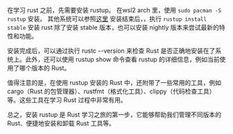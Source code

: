 在学习 rust 之前，先需要安装 rustup。
在wsl2 arch 里，使用 `sudo pacman -S rustup` 安装。
其他系统可以参照[这里](https://www.rust-lang.org/tools/install)
安装结束后，，执行 `rustup install stable` 安装 rust 除了安装 stable 版本，也可以安装 nightly 版本来尝试最新的特性和功能。

安装完成后，可以通过执行 rustc --version 来检查 Rust 是否正确地安装在了系统上。此外，还可以使用 rustup show 命令查看 rustup 的详细信息，例如当前使用了哪个版本的 Rust。

值得注意的是，在使用 rustup 安装的 Rust 中，还附带了一些常用的工具，例如 cargo（Rust 的包管理器）、rustfmt（格式化工具）、clippy（代码检查工具）等。这些工具在学习 Rust 过程中非常有用。

总之，安装 rustup 是 Rust 学习之旅的第一步，它能够帮助我们管理不同版本的 Rust、便捷地安装和卸载 Rust 工具等。